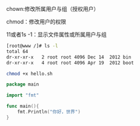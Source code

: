 chown:修改所属用户与组（授权用户）

chmod：修改用户的权限

11或者1s -1：显示文件属性或所属用户与组

```bash
[root@www /]# ls -l
total 64
dr-xr-xr-x   2 root root 4096 Dec 14  2012 bin
dr-xr-xr-x   4 root root 4096 Apr 19  2012 boot

chmod +x hello.sh
```


```go
package main

import "fmt"

func main(){
    fmt.Println("你好，世界")
}
```